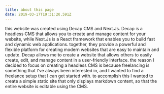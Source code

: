 ```yaml
---
title: about this page
date: 2019-03-17T19:31:20.591Z
---
```


this website was created using Decap CMS and Next.Js. Decap is a headless CMS that allows you to create and manage content for your website, while Next.Js is a React framework that enables you to build fast and dynamic web applications. together, they provide a powerful and flexible platform for creating modern websites that are easy to maintain and update. Decap allows me to create a website that allows others to easily create, edit, and manage content in a user-friendly interface. the reason I decided to focus on creating a headless CMS is because freelancing is something that I've always been interested in, and I wanted to find a freelance setup that I can get started with. to accomplish this I wanted to create a simple static site that only displays markdown content, so that the entire website is editable using the CMS.

